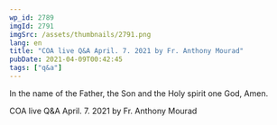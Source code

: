 ```yaml
---
wp_id: 2789
imgId: 2791
imgSrc: /assets/thumbnails/2791.png
lang: en
title: "COA live Q&A April. 7. 2021 by Fr. Anthony Mourad"
pubDate: 2021-04-09T00:42:45
tags: ["q&a"]
---
```


<!-- page: 6 -->

<p>In the name of the Father, the Son and the Holy spirit one God, Amen.</p>
<p>COA live Q&amp;A April. 7. 2021 by Fr. Anthony Mourad</p>

